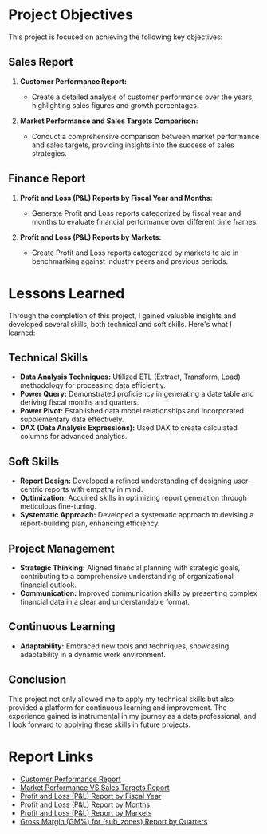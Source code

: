 # Project Objectives

This project is focused on achieving the following key objectives:

## Sales Report

1. **Customer Performance Report:**
   - Create a detailed analysis of customer performance over the years, highlighting sales figures and growth percentages.

2. **Market Performance and Sales Targets Comparison:**
   - Conduct a comprehensive comparison between market performance and sales targets, providing insights into the success of sales strategies.

## Finance Report

1. **Profit and Loss (P&L) Reports by Fiscal Year and Months:**
   - Generate Profit and Loss reports categorized by fiscal year and months to evaluate financial performance over different time frames.

2. **Profit and Loss (P&L) Reports by Markets:**
   - Create Profit and Loss reports categorized by markets to aid in benchmarking against industry peers and previous periods.

# Lessons Learned

Through the completion of this project, I gained valuable insights and developed several skills, both technical and soft skills. Here's what I learned:

## Technical Skills

- **Data Analysis Techniques:** Utilized ETL (Extract, Transform, Load) methodology for processing data efficiently.
- **Power Query:** Demonstrated proficiency in generating a date table and deriving fiscal months and quarters.
- **Power Pivot:** Established data model relationships and incorporated supplementary data effectively.
- **DAX (Data Analysis Expressions):** Used DAX to create calculated columns for advanced analytics.

## Soft Skills

- **Report Design:** Developed a refined understanding of designing user-centric reports with empathy in mind.
- **Optimization:** Acquired skills in optimizing report generation through meticulous fine-tuning.
- **Systematic Approach:** Developed a systematic approach to devising a report-building plan, enhancing efficiency.

## Project Management

- **Strategic Thinking:** Aligned financial planning with strategic goals, contributing to a comprehensive understanding of organizational financial outlook.
- **Communication:** Improved communication skills by presenting complex financial data in a clear and understandable format.

## Continuous Learning

- **Adaptability:** Embraced new tools and techniques, showcasing adaptability in a dynamic work environment.

## Conclusion

This project not only allowed me to apply my technical skills but also provided a platform for continuous learning and improvement. The experience gained is instrumental in my journey as a data professional, and I look forward to applying these skills in future projects.

# Report Links

- [Customer Performance Report](https://github.com/aditya-da-3/Excel-Sales-and-Finance-Analytics/blob/main/Customer%20Performance%20Report%20By%20Aditya.pdf)
- [Market Performance VS Sales Targets Report](https://github.com/aditya-da-3/Excel-Sales-and-Finance-Analytics/blob/main/Market%20Performance%20Vs%20Target%20Report%20By%20Aditya.pdf)
- [Profit and Loss (P&L) Report by Fiscal Year](https://github.com/aditya-da-3/Excel-Sales-and-Finance-Analytics/blob/main/P%26L%20Statement%20by%20FY%20By%20Aditya.pdf)
- [Profit and Loss (P&L) Report by Months](https://github.com/pradeep-the-analyst/excel-AtliQ-Reports/blob/main/AtliQ%20P%26L%20Statement%20by%20Months.pdf)
- [Profit and Loss (P&L) Report by Markets](https://github.com/aditya-da-3/Excel-Sales-and-Finance-Analytics/blob/main/P%26L%20Statement%20by%20Market%20By%20Aditya.pdf)
- [Gross Margin (GM%) for (sub_zones) Report by Quarters](https://github.com/aditya-da-3/Excel-Sales-and-Finance-Analytics/blob/main/GM%20%25%20by%20Quarters%20by%20Subzone%20by%20Aditya.pdf)
